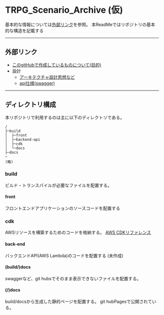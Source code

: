 # TRPG_Scenario_Archive (仮)

基本的な情報については[外部リンク](##外部リンク)を参照。
本ReadMeではリポジトリの基本的な構造を記載する

---

## 外部リンク

 - [このgitHubで作成しているものについて(目的)](https://github.com/yu-taki000/TRPG_Scenario_Archive/wiki/%E3%81%93%E3%81%AEgitHub%E3%81%A7%E4%BD%9C%E6%88%90%E3%81%97%E3%81%A6%E3%81%84%E3%82%8B%E3%82%82%E3%81%AE%E3%81%AB%E3%81%A4%E3%81%84%E3%81%A6)
 - 設計
   - [アーキテクチャ設計思想など](https://github.com/yu-taki000/TRPG_Scenario_Archive/wiki/%E3%82%A2%E3%83%BC%E3%82%AD%E3%83%86%E3%82%AF%E3%83%81%E3%83%A3%E8%A8%AD%E8%A8%88%E6%80%9D%E6%83%B3%E3%81%AA%E3%81%A9)
   - [api仕様(swagger)](https://yu-taki000.github.io/TRPG_Scenario_Archive/api-swagger)

---

## ディレクトリ構成
本リポジトリで利用するのは主に以下のディレクトリである。

```
/
├─build
│  ├─front
│  ├─backend-api
│  ├─cdk
│  └─docs
├─docs
~
(略)
```


### build
ビルド・トランスパイルが必要なファイルを配置する。

#### front
フロントエンドアプリケーションのソースコードを配置する

### cdk
AWSリソースを構築するためのコードを格納する。
[AWS CDKリファレンス](https://docs.aws.amazon.com/cdk/api/latest/docs/aws-construct-library.html)

#### back-end
バックエンドAPI(AWS Lambda)のコードを配置する
(未作成)

#### (build/)docs
swaggerなど、git hubsでそのまま表示できないファイルを配置する。

#### (/)docs
build/docsから生成した静的ページを配置する。
git hubPagesで公開されている。